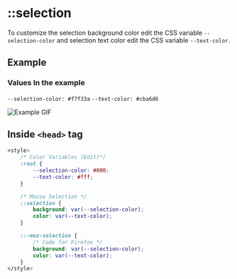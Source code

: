 # ::selection
To customize the selection background color edit the CSS variable `--selection-color` and selection text color edit the CSS variable `--text-color`. 

## Example
### Values In the example
`--selection-color: #f7f33a`
`--text-color: #cba6d6`

![Example GIF](https://user-images.githubusercontent.com/83577130/189996561-4e541c42-f857-4a28-82ab-42b818972cc1.gif)


## Inside `<head>` tag
```CSS
<style>
    /* Color Variables (Edit)*/
    :root {
        --selection-color: #000;
        --text-color: #fff;
    }

    /* Mouse Selection */
    ::selection {
        background: var(--selection-color);
        color: var(--text-color);
    }

    ::-moz-selection {
        /* Code for Firefox */
        background: var(--selection-color);
        color: var(--text-color);
    }
</style>
```




